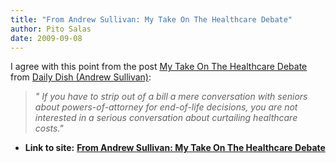 ```yaml
---
title: "From Andrew Sullivan: My Take On The Healthcare Debate"
author: Pito Salas
date: 2009-09-08
---
```




I agree with this point from the post [My Take On The Healthcare
Debate](<http://www.pheedcontent.com/click.phdo?i=3427a348815a338daa7346e55a0001d7>)
from [Daily Dish (Andrew
Sullivan)](<http://feeds.feedburner.com/andrewsullivan/rApM>):

> _" If you have to strip out of a bill a mere conversation with seniors about
> powers-of-attorney for end-of-life decisions, you are not interested in a
> serious conversation about curtailing healthcare costs."_


* **Link to site:** **[From Andrew Sullivan: My Take On The Healthcare Debate](None)**
